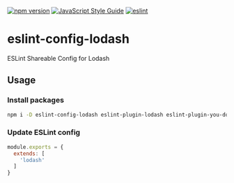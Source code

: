 [![npm version](https://badge.fury.io/js/eslint-config-lodash.svg)](https://badge.fury.io/js/eslint-config-lodash)
[![JavaScript Style Guide](https://img.shields.io/badge/code_style-standard-brightgreen.svg)](https://standardjs.com)
[![eslint](https://github.com/lodash-community/eslint-config-lodash/actions/workflows/eslint.yml/badge.svg)](https://github.com/lodash-community/eslint-config-lodash/actions/workflows/eslint.yml)

# eslint-config-lodash

ESLint Shareable Config for Lodash

## Usage

### Install packages

```sh
npm i -D eslint-config-lodash eslint-plugin-lodash eslint-plugin-you-dont-need-lodash-underscore
```

### Update ESLint config

```js
module.exports = {
  extends: [
    'lodash'
  ]
}
```
